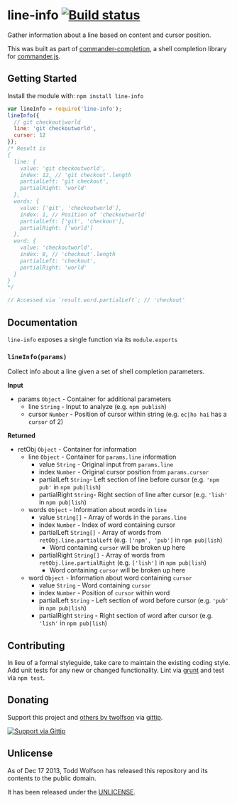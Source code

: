# line-info [![Build status](https://travis-ci.org/twolfson/line-info.png?branch=master)](https://travis-ci.org/twolfson/line-info)

Gather information about a line based on content and cursor position.

This was built as part of [commander-completion][], a shell completion library for [commander.js][].

[commander-completion]: https://github.com/twolfson/commander-completion
[commander.js]: https://github.com/visionmedia/commander.js

## Getting Started
Install the module with: `npm install line-info`

```javascript
var lineInfo = require('line-info');
lineInfo({
  // git checkout|world
  line: 'git checkoutworld',
  cursor: 12
});
/* Result is
{
  line: {
    value: 'git checkoutworld',
    index: 12, // 'git checkout'.length
    partialLeft: 'git checkout',
    partialRight: 'world'
  },
  words: {
    value: ['git', 'checkoutworld'],
    index: 1, // Position of 'checkoutworld'
    partialLeft: ['git', 'checkout'],
    partialRight: ['world']
  },
  word: {
    value: 'checkoutworld',
    index: 8, // 'checkout'.length
    partialLeft: 'checkout',
    partialRight: 'world'
  }
}
*/

// Accessed via `result.word.partialLeft`; // 'checkout'
```

## Documentation
`line-info` exposes a single function via its `module.exports`

### `lineInfo(params)`
Collect info about a line given a set of shell completion parameters.

**Input**

- params `Object` - Container for additional parameters
    - line `String` - Input to analyze (e.g. `npm publish`)
    - cursor `Number` - Position of cursor within string (e.g. `ec|ho hai` has a `cursor` of 2)

**Returned**

- retObj `Object` - Container for information
    - line `Object` - Container for `params.line` information
        - value `String` - Original input from `params.line`
        - index `Number` - Original cursor position from `params.cursor`
        - partialLeft `String`- Left section of line before cursor (e.g. `'npm pub'` in `npm pub|lish`)
        - partialRight `String`- Right section of line after cursor (e.g. `'lish'` in `npm pub|lish`)
    - words `Object` - Information about words in `line`
        - value `String[]` - Array of words in the `params.line`
        - index `Number` - Index of word containing cursor
        - partialLeft `String[]` - Array of words from `retObj.line.partialLeft` (e.g. `['npm', 'pub']` in `npm pub|lish`)
            - Word containing `cursor` will be broken up here
        - partialRight `String[]` - Array of words from `retObj.line.partialRight` (e.g. `['lish']` in `npm pub|lish`)
            - Word containing `cursor` will be broken up here
    - word `Object` - Information about word containing `cursor`
        - value `String` - Word containing `cursor`
        - index `Number` - Position of `cursor` within word
        - partialLeft `String` - Left section of word before cursor (e.g. `'pub'` in `npm pub|lish`)
        - partialRight `String` - Right section of word after cursor (e.g. `'lish'` in `npm pub|lish`)

## Contributing
In lieu of a formal styleguide, take care to maintain the existing coding style. Add unit tests for any new or changed functionality. Lint via [grunt](https://github.com/gruntjs/grunt) and test via `npm test`.

## Donating
Support this project and [others by twolfson][gittip] via [gittip][].

[![Support via Gittip][gittip-badge]][gittip]

[gittip-badge]: https://rawgithub.com/twolfson/gittip-badge/master/dist/gittip.png
[gittip]: https://www.gittip.com/twolfson/

## Unlicense
As of Dec 17 2013, Todd Wolfson has released this repository and its contents to the public domain.

It has been released under the [UNLICENSE][].

[UNLICENSE]: UNLICENSE
